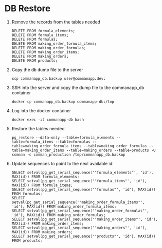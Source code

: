 # DB Restore

1. Remove the records from the tables needed
    ```
    DELETE FROM formula_elements;
    DELETE FROM formula_items;
    DELETE FROM formulas;
    DELETE FROM making_order_formula_items;
    DELETE FROM making_order_formulas;
    DELETE FROM making_order_items;
    DELETE FROM making_orders;
    DELETE FROM products;
    ```
1. Copy the db dump file to the server

    `scp commanapp_db.backup user@commanapp.dev:`

1. SSH into the server and copy the dump file to the commanapp_db container

    `docker cp commanapp_db.backup commanapp-db:/tmp`

1. Log into the docker container

    `docker exec -it commanapp-db bash`

1. Restore the tables needed

    `pg_restore --data-only --table=formula_elements --table=formula_items --table=formulas --table=making_order_formula_items --table=making_order_formulas --table=making_order_items --table=making_orders --table=products -U comman -d comman_production /tmp/commanapp_db.backup`

1. Update sequences to point to the next available id

    ```
    SELECT setval(pg_get_serial_sequence('"formula_elements"', 'id'), MAX(id)) FROM formula_elements;
    SELECT setval(pg_get_serial_sequence('"formula_items"', 'id'), MAX(id)) FROM formula_items;
    SELECT setval(pg_get_serial_sequence('"formulas"', 'id'), MAX(id)) FROM formulas;
    SELECT setval(pg_get_serial_sequence('"making_order_formula_items"', 'id'), MAX(id)) FROM making_order_formula_items;
    SELECT setval(pg_get_serial_sequence('"making_order_formulas"', 'id'), MAX(id)) FROM making_order_formulas;
    SELECT setval(pg_get_serial_sequence('"making_order_items"', 'id'), MAX(id)) FROM making_order_items;
    SELECT setval(pg_get_serial_sequence('"making_orders"', 'id'), MAX(id)) FROM making_orders;
    SELECT setval(pg_get_serial_sequence('"products"', 'id'), MAX(id)) FROM products;
    ```
